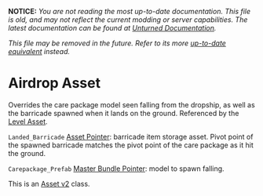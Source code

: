 **NOTICE:** *You are not reading the most up-to-date documentation. This file is old, and may not reflect the current modding or server capabilities. The latest documentation can be found at [Unturned Documentation](https://docs.smartlydressedgames.com/).*

*This file may be removed in the future. Refer to its more [up-to-date equivalent](https://docs.smartlydressedgames.com/en/stable/assets/airdrop-asset.html) instead.*

Airdrop Asset
=============

Overrides the care package model seen falling from the dropship, as well as the barricade spawned when it lands on the ground. Referenced by the [Level Asset](LevelAsset.md).

`Landed_Barricade` [Asset Pointer](AssetPtr.md): barricade item storage asset. Pivot point of the spawned barricade matches the pivot point of the care package as it hit the ground.

`Carepackage_Prefab` [Master Bundle Pointer](MasterBundlePtr.md): model to spawn falling.

This is an [Asset v2](AssetsV2.md) class.
